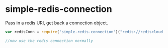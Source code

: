 simple-redis-connection
=======================
Pass in a redis URI, get back a connection object.
```js
var redisConn = require('simple-redis-connection')("redis://rediscloud:somePassword@something.garantiadata.com:12345");

//now use the redis connection normally
```